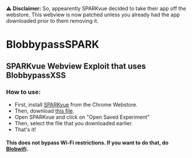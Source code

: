  ⚠️ **Disclaimer:** So, appearently SPARKvue decided to take their app off the webstore. This webview is now patched unless you already had the app downloaded prior to them removing it.

# BlobbypassSPARK
## SPARKvue Webview Exploit that uses BlobbypassXSS

### How to use:
* First, install [SPARKvue](https://chromewebstore.google.com/detail/sparkvue/iimbdmgkimpbhimdjnmiffmeefbppijo?hl=en-US) from the Chrome Webstore.
* Then, download [this file](https://tinyurl.com/BIobbypassSPK).
* Open SPARKvue and click on "Open Saved Experiment"
* Then, select the file that you downloaded earlier.
* That's it!
  
#### This does not bypass Wi-Fi restrictions. If you want to do that, do [Blobwifi](https://blobby-boi.github.io/Blobwifi/).
